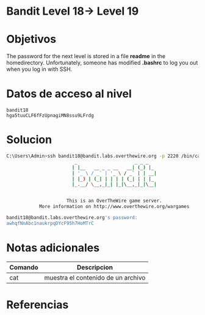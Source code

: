 # Bandit Level 18→ Level 19

# Objetivos
The password for the next level is stored in a file **readme** in the homedirectory. Unfortunately, someone has modified **.bashrc** to log you out when you log in with SSH.

# Datos de acceso al nivel
```bach
bandit18  
hga5tuuCLF6fFzUpnagiMN8ssu9LFrdg
```
# Solucion
```bash
C:\Users\Admin>ssh bandit18@bandit.labs.overthewire.org -p 2220 /bin/cat readme
                         _                     _ _ _
                        | |__   __ _ _ __   __| (_) |_
                        | '_ \ / _` | '_ \ / _` | | __|
                        | |_) | (_| | | | | (_| | | |_
                        |_.__/ \__,_|_| |_|\__,_|_|\__|


                      This is an OverTheWire game server.
            More information on http://www.overthewire.org/wargames

bandit18@bandit.labs.overthewire.org's password:
awhqfNnAbc1naukrpqDYcF95h7HoMTrC

```


# Notas adicionales
|Comando|Descripcion|
|---|---|
|cat|muestra el contenido de un archivo|

# Referencias
